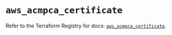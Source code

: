 # `aws_acmpca_certificate`

Refer to the Terraform Registry for docs: [`aws_acmpca_certificate`](https://registry.terraform.io/providers/hashicorp/aws/5.58.0/docs/resources/acmpca_certificate).
